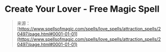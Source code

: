 <!--yml
category: 未分类
date: 2024-06-12 19:03:21
-->

# Create Your Lover - Free Magic Spell

> 来源：[https://www.spellsofmagic.com/spells/love_spells/attraction_spells/20497/page.html#0001-01-01](https://www.spellsofmagic.com/spells/love_spells/attraction_spells/20497/page.html#0001-01-01)